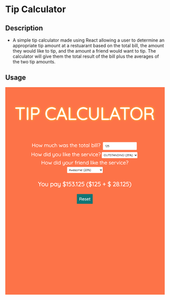 # Tip Calculator

## Description

- A simple tip calculator made using React allowing a user to determine an appropriate tip amount at a restuarant based on the total bill, the amount they would like to tip, and the amount a friend would want to tip. The calculator will give them the total result of the bill plus the averages of the two tip amounts.

## Usage

![Home page screenshot](/public/screenshot1.png)
